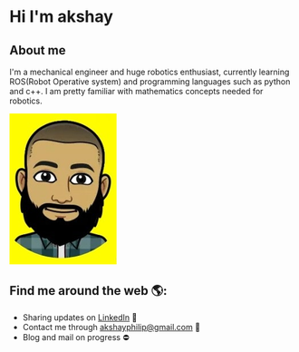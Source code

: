 # **Hi I'm akshay**
## **About me**
I'm a mechanical engineer and huge robotics enthusiast, currently learning ROS(Robot Operative system) and programming languages such as python and c++. I am pretty familiar with mathematics concepts needed for robotics.


![photo](https://github.com/akshayphilip/akshayphilip/blob/main/images/snap%20edited.jpg?raw=true)


## Find me around the web 🌎:
* Sharing updates on [LinkedIn](https://www.linkedin.com/in/akshayphilip/) :briefcase:
* Contact me through akshayphilip@gmail.com :email:
* Blog and mail on progress :no_entry:
